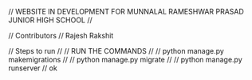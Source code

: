 // WEBSITE IN DEVELOPMENT FOR MUNNALAL RAMESHWAR PRASAD JUNIOR HIGH SCHOOL //

// Contributors //
   Rajesh Rakshit

// Steps to run //
// RUN THE COMMANDS //
// python manage.py makemigrations //
// python manage.py migrate //
// python manage.py runserver //
ok